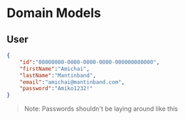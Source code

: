 # Domain Models

## User

```json
{
    "id":"00000000-0000-0000-0000-000000000000",
    "firstName":"Amichai",
    "lastName":"Mantinband",
    "email":"amichai@mantinband.com",
    "password":"Amiko1232!"
}
```

> Note: Passwords shouldn't be laying around like this
